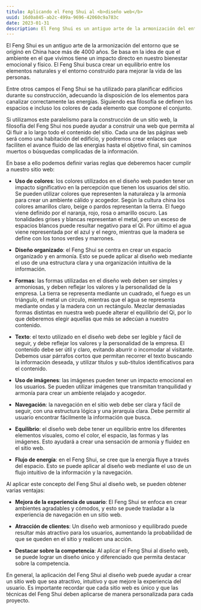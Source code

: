 ```yaml
---
titulo: Aplicando el Feng Shui al <b>diseño web</b>
uuid: 16d0a845-ab2c-499a-9696-42060c9a783c
date: 2023-01-31
description: El Feng Shui es un antiguo arte de la armonización del entorno que se originó en China hace más de 4000 años.
---
```


El Feng Shui es un antiguo arte de la armonización del entorno que se originó en China hace más de 4000 años. Se basa en la idea de que el ambiente en el que vivimos tiene un impacto directo en nuestro bienestar emocional y físico. El Feng Shui busca crear un equilibrio entre los elementos naturales y el entorno construido para mejorar la vida de las personas.

Entre otros campos el Feng Shui se ha utilizado para planificar edificios durante su construcción, adecuando la disposición de los elementos para canalizar correctamente las energías. Siguiendo esa filosofía se definen los espacios e incluso los colores de cada elemento que compone el conjunto.

Si utilizamos este paralelismo para la construcción de un sitio web, la filosofía del Feng Shui nos puede ayudar a construir una web que permita al Qi fluir a lo largo todo el contenido del sitio. Cada una de las páginas web será como una habitación del edificio, y podremos crear enlaces que faciliten el avance fluido de las energías hasta el objetivo final, sin caminos muertos o búsquedas complicadas de la información.

En base a ello podemos definir varias reglas que deberemos hacer cumplir a nuestro sitio web:

- **Uso de colores**: los colores utilizados en el diseño web pueden tener un impacto significativo en la percepción que tienen los usuarios del sitio. Se pueden utilizar colores que representen la naturaleza y la armonía para crear un ambiente cálido y acogedor. Según la cultura china los colores amarillos claro, beige o pardos representan la tierra. El fuego viene definido por el naranja, rojo, rosa o amarillo oscuro. Las tonalidades grises y blancas representan el metal, pero un exceso de espacios blancos puede resultar negativo para el Qi. Por último el agua viene representada por el azul y el negro, mientras que la madera se define con los tonos verdes y marrones.

- **Diseño organizado**: el Feng Shui se centra en crear un espacio organizado y en armonía. Esto se puede aplicar al diseño web mediante el uso de una estructura clara y una organización intuitiva de la información.

- **Formas**: las formas utilizadas en el diseño web deben ser simples y armoniosas, y deben reflejar los valores y la personalidad de la empresa. La tierra se representa mediante un cuadrado, el fuego es un triángulo, el metal un círculo, mientras que el agua se representa mediante ondas y la madera con un rectángulo. Mezclar demasiadas formas distintas en nuestra web puede alterar el equilibrio del Qi, por lo que deberemos elegir aquellas que más se adecúan a nuestro contenido.

- **Texto**: el texto utilizado en el diseño web debe ser legible y fácil de seguir, y debe reflejar los valores y la personalidad de la empresa. El contenido debe ser útil y claro, evitando aburrir o incomodar al visitante. Debemos usar párrafos cortos que permitan recorrer el texto buscando la información deseada, y utilizar títulos y sub-títulos identificativos para el contenido.

- **Uso de imágenes**: las imágenes pueden tener un impacto emocional en los usuarios. Se pueden utilizar imágenes que transmitan tranquilidad y armonía para crear un ambiente relajado y acogedor.

- **Navegación**: la navegación en el sitio web debe ser clara y fácil de seguir, con una estructura lógica y una jerarquía clara. Debe permitir al usuario encontrar fácilmente la información que busca.

- **Equilibrio**: el diseño web debe tener un equilibrio entre los diferentes elementos visuales, como el color, el espacio, las formas y las imágenes. Esto ayudará a crear una sensación de armonía y fluidez en el sitio web.

- **Flujo de energía**: en el Feng Shui, se cree que la energía fluye a través del espacio. Esto se puede aplicar al diseño web mediante el uso de un flujo intuitivo de la información y la navegación.

Al aplicar este concepto del Feng Shui al diseño web, se pueden obtener varias ventajas:

- **Mejora de la experiencia de usuario**: El Feng Shui se enfoca en crear ambientes agradables y cómodos, y esto se puede trasladar a la experiencia de navegación en un sitio web.

- **Atracción de clientes**: Un diseño web armonioso y equilibrado puede resultar más atractivo para los usuarios, aumentando la probabilidad de que se queden en el sitio y realicen una acción.

- **Destacar sobre la competencia**: Al aplicar el Feng Shui al diseño web, se puede lograr un diseño único y diferenciado que permita destacar sobre la competencia.

En general, la aplicación del Feng Shui al diseño web puede ayudar a crear un sitio web que sea atractivo, intuitivo y que mejore la experiencia del usuario. Es importante recordar que cada sitio web es único y que las técnicas del Feng Shui deben aplicarse de manera personalizada para cada proyecto.
